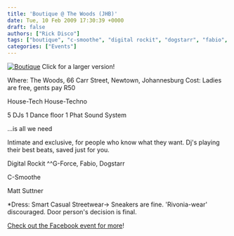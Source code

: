 ```yaml
---
title: 'Boutique @ The Woods (JHB)'
date: Tue, 10 Feb 2009 17:30:39 +0000
draft: false
authors: ["Rick Disco"]
tags: ["boutique", "c-smoothe", "digital rockit", "dogstarr", "fabio", "g-force", "house", "johannesburg", "matt suttner", "newtown", "tech house", "techno", "the woods"]
categories: ["Events"]
---
```


[![Boutique](/wp-content/uploads/2009/02/boutique-feb-26-266x300.jpg "Boutique")](/wp-content/uploads/2009/02/boutique-feb-26.jpg)
Click for a larger version!

Where: The Woods, 66 Carr Street, Newtown, Johannesburg
Cost: Ladies are free, gents pay R50

House-Tech House-Techno

5 DJs
1 Dance floor
1 Phat Sound System

...is all we need

Intimate and exclusive, for people who know what they want. Dj's playing their best beats, saved just for you.

Digital Rockit
^^G-Force, Fabio, Dogstarr

C-Smoothe

Matt Suttner

\*Dress:
Smart Casual Streetwear-> Sneakers are fine. 'Rivonia-wear' discouraged. Door person's decision is final.

[Check out the Facebook event for more](http://www.facebook.com/event.php?eid=47800498470 "Facebook Event")!

